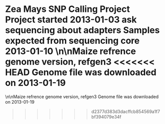 Zea Mays SNP Calling Project
Project started 2013-01-03
ask sequencing about adapters
Samples expected from sequencing core 2013-01-10
\n\nMaize refrence genome version, refgen3
<<<<<<< HEAD
Genome file was downloaded on 2013-01-19
=======
\n\nMaize refrence genome version, refgen3
Genome file was downloaded on 2013-01-19

>>>>>>> d2377d383d3dacffcb854569a1f7bf394079e34f
